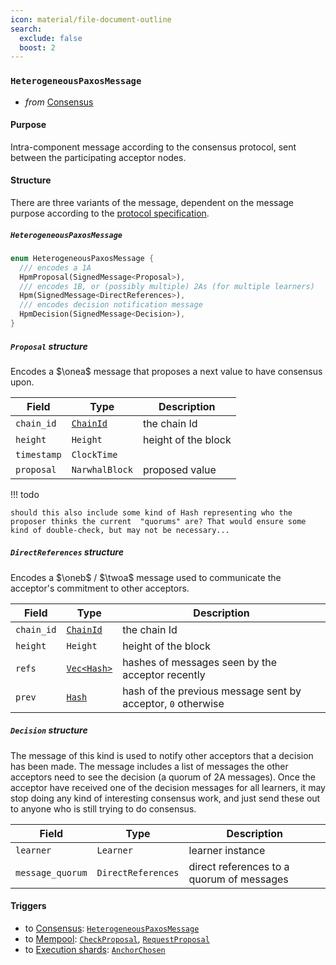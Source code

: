 ```yaml
---
icon: material/file-document-outline
search:
  exclude: false
  boost: 2
---
```


### `HeterogeneousPaxosMessage`

- _from_ [Consensus](#Consensus)

#### Purpose

<!-- --8<-- [start:purpose] -->
Intra-component message according to the consensus protocol, sent between the participating acceptor nodes.
<!-- --8<-- [end:purpose] -->

#### Structure

There are three variants of the message, dependent on the message purpose according to the [protocol specification]().

##### `HeterogeneousPaxosMessage`

```rust
enum HeterogeneousPaxosMessage {
  /// encodes a 1A
  HpmProposal(SignedMessage<Proposal>),
  /// encodes 1B, or (possibly multiple) 2As (for multiple learners)
  Hpm(SignedMessage<DirectReferences>),
  /// encodes decision notification message
  HpmDecision(SignedMessage<Decision>),
}
```

##### `Proposal` structure

Encodes a $\onea$ message that proposes a next value to have consensus upon.

| Field | Type | Description |
| ----- | ---- | ----------- |
| `chain_id` | [`ChainId`](#ChainId) | the chain Id |
| `height` | `Height` | height of the block |
| `timestamp` | `ClockTime` ||
| `proposal` | `NarwhalBlock` | proposed value |

!!! todo

    should this also include some kind of Hash representing who the proposer thinks the current  "quorums" are? That would ensure some kind of double-check, but may not be necessary...

##### `DirectReferences` structure

Encodes a $\oneb$ / $\twoa$ message used to communicate the acceptor's commitment to other acceptors.

| Field | Type | Description |
| ----- | ---- | ----------- |
| `chain_id` | [`ChainId`](#ChainId) | the chain Id |
| `height` | `Height` | height of the block |
| `refs` | [`Vec<Hash>`](#Hash) | hashes of messages seen by the acceptor recently |
| `prev` | [`Hash`](#Hash) | hash of the previous message sent by acceptor, `0` otherwise |

##### `Decision` structure

The message of this kind is used to notify other acceptors that a decision has been made.
The message includes a list of messages the other acceptors need to see the decision (a quorum of 2A messages).
Once the acceptor have received one of the decision messages for all learners, it may stop doing any kind of interesting consensus work,
and just send these out to anyone who is still trying to do consensus.

| Field | Type | Description |
| ----- | ---- | ----------- |
| `learner` | `Learner` | learner instance |
| `message_quorum` | `DirectReferences` | direct references to a quorum of messages |

<!---
```rust
struct Proposal {
  chain_id : ChainId,
  height : Height,
  timestamp : ClockTime,
  proposal : NarwhalBlock,
  // should this also include some kind of Hash representing who the proposer thinks the current
  // "quorums" are? That would ensure some kind of double-check, but may not be necessary...
}

struct DirectReferences {
  chain_id : ChainId,
  height : Height,
  refs : Vec<Hash>,
}

struct Decision {
  // This is more of an optimization: sometimes it's helpful to tell someone that a decision has
  // been made, and send over the list of messages they need to see the decision (a quorum of 2As).
  // Note that once you have one of these for all learners, you can really stop doing any kind of
  // interesting consensus work, and just send these out to anyone who is still trying to do
  // consensus.
  learner : Learner,
  refs : DirectReferences,
}
```
-->

#### Triggers

- to [Consensus](#Consensus): [`HeterogeneousPaxosMessage`](#HeterogeneousPaxosMessage)
- to [Mempool](#Mempool): [`CheckProposal`](#CheckProposal), [`RequestProposal`](#RequestProposal)
- to [Execution shards](#Shards): [`AnchorChosen`](#AnchorChosen)

